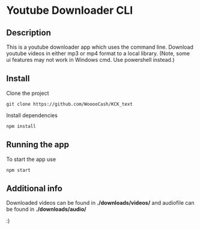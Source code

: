 # Youtube Downloader CLI

## Description

This is a youtube downloader app which uses the command line. Download youtube videos in either mp3 or mp4 format to a local library.
(Note, some ui features may not work in Windows cmd. Use powershell instead.)

## Install

Clone the project

```
git clone https://github.com/WooooCash/KCK_text
```

Install dependencies

```
npm install
```

## Running the app

To start the app use

```
npm start
```

## Additional info

Downloaded videos can be found in **./downloads/videos/** and audiofile can be found in **./downloads/audio/**

:)
